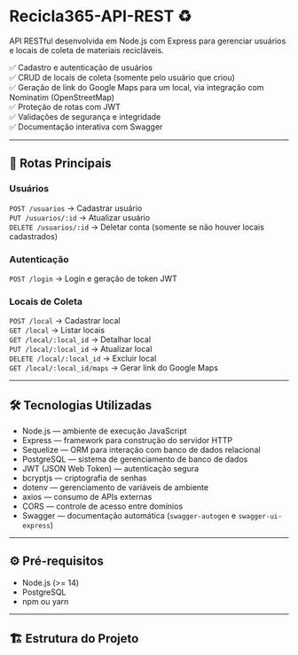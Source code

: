 # **Recicla365-API-REST** ♻️

API RESTful desenvolvida em Node.js com Express para gerenciar usuários e locais de coleta de materiais recicláveis.

✅ Cadastro e autenticação de usuários  
✅ CRUD de locais de coleta (somente pelo usuário que criou)  
✅ Geração de link do Google Maps para um local, via integração com Nominatim (OpenStreetMap)  
✅ Proteção de rotas com JWT  
✅ Validações de segurança e integridade  
✅ Documentação interativa com Swagger  

---

## 📮 **Rotas Principais**

### **Usuários**  
`POST /usuarios` → Cadastrar usuário  
`PUT /usuarios/:id` → Atualizar usuário  
`DELETE /usuarios/:id` → Deletar conta (somente se não houver locais cadastrados)  

### **Autenticação**  
`POST /login` → Login e geração de token JWT  

### **Locais de Coleta**  
`POST /local` → Cadastrar local  
`GET /local` → Listar locais  
`GET /local/:local_id` → Detalhar local  
`PUT /local/:local_id` → Atualizar local  
`DELETE /local/:local_id` → Excluir local  
`GET /local/:local_id/maps` → Gerar link do Google Maps  

---

## 🛠️ **Tecnologias Utilizadas**

- Node.js — ambiente de execução JavaScript  
- Express — framework para construção do servidor HTTP  
- Sequelize — ORM para interação com banco de dados relacional  
- PostgreSQL — sistema de gerenciamento de banco de dados  
- JWT (JSON Web Token) — autenticação segura  
- bcryptjs — criptografia de senhas  
- dotenv — gerenciamento de variáveis de ambiente  
- axios — consumo de APIs externas  
- CORS — controle de acesso entre domínios  
- Swagger — documentação automática (`swagger-autogen` e `swagger-ui-express`)  

---

## ⚙️ **Pré-requisitos**

- Node.js (>= 14)  
- PostgreSQL  
- npm ou yarn  

---

## 🏗️ **Estrutura do Projeto**

